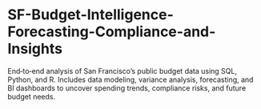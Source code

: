 # SF-Budget-Intelligence-Forecasting-Compliance-and-Insights
End‑to‑end analysis of San Francisco’s public budget data using SQL, Python, and R. Includes data modeling, variance analysis, forecasting, and BI dashboards to uncover spending trends, compliance risks, and future budget needs.

